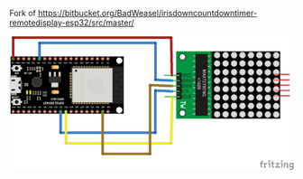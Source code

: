 Fork of https://bitbucket.org/BadWeasel/irisdowncountdowntimer-remotedisplay-esp32/src/master/

![Circuit](https://github.com/sledzik1984/irisdowncountdowntimer-remotedisplay-esp32/blob/main/clock-8001-display_bb.png?raw=true)
